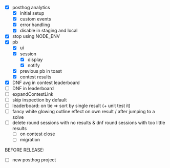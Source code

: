 - [x] posthog analytics
    - [x] initial setup
    - [x] custom events
    - [x] error handling
    - [x] disable in staging and local
- [x] stop using NODE_ENV
- [x] pb
    - [x] ui
    - [x] session
        - [x] display
        - [x] notify
    - [x] previous pb in toast
    - [x] contest results
- [x] DNF avg in contest leaderboard
- [ ] DNF in leaderboard
- [ ] expandContestLink
- [ ] skip inspection by default
- [ ] leaderboard: on tie => sort by single result (+ unit test it)
- [ ] fancy white glowing outline effect on own result / after jumping to a solve
- [ ] delete round sessions with no results & dnf round sessions with too little results
    - [ ] on contest close
    - [ ] migration

BEFORE RELEASE:
- [ ] new posthog project
